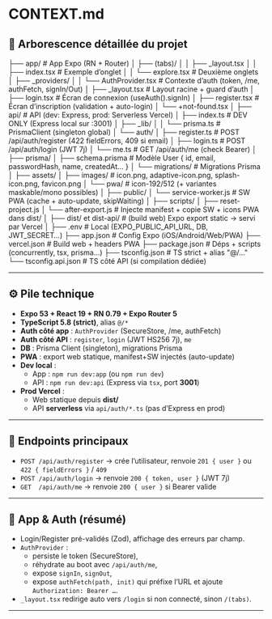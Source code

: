 # CONTEXT.md

## 📂 Arborescence détaillée du projet

├── app/                         # App Expo (RN + Router)
│   ├── (tabs)/
│   │   ├── _layout.tsx
│   │   ├── index.tsx            # Exemple d’onglet
│   │   └── explore.tsx          # Deuxième onglets
│   ├── _providers/
│   │   └── AuthProvider.tsx     # Contexte d’auth (token, /me, authFetch, signIn/Out)
│   ├── _layout.tsx              # Layout racine + guard d’auth
│   ├── login.tsx                # Écran de connexion (useAuth().signIn)
│   ├── register.tsx             # Écran d’inscription (validation + auto-login)
│   └── +not-found.tsx
│
├── api/                         # API (dev: Express, prod: Serverless Vercel)
│   ├── index.ts                 # DEV ONLY (Express local sur :3001)
│   ├── _lib/
│   │   └── prisma.ts            # PrismaClient (singleton global)
│   └── auth/
│       ├── register.ts          # POST /api/auth/register (422 fieldErrors, 409 si email)
│       ├── login.ts             # POST /api/auth/login (JWT 7j)
│       └── me.ts                # GET  /api/auth/me (check Bearer)
│
├── prisma/
│   ├── schema.prisma            # Modèle User { id, email, passwordHash, name, createdAt… }
│   └── migrations/              # Migrations Prisma
│
├── assets/
│   ├── images/                  # icon.png, adaptive-icon.png, splash-icon.png, favicon.png
│   └── pwa/                     # icon-192/512 (+ variantes maskable/mono possibles)
│
├── public/
│   └── service-worker.js        # SW PWA (cache + auto-update, skipWaiting)
│
├── scripts/
│   ├── reset-project.js
│   └── after-export.js          # Injecte manifest + copie SW + icons PWA dans dist/
│
├── dist/  et dist-api/          # (build web) Expo export static → servi par Vercel
│
├── .env                         # Local (EXPO_PUBLIC_API_URL, DB, JWT_SECRET…)
├── app.json                     # Config Expo (iOS/Android/Web/PWA)
├── vercel.json                  # Build web + headers PWA
├── package.json                 # Déps + scripts (concurrently, tsx, prisma…)
├── tsconfig.json                # TS strict + alias "@/..."
└── tsconfig.api.json            # TS côté API (si compilation dédiée)

---

## ⚙️ Pile technique

- **Expo 53 + React 19 + RN 0.79 + Expo Router 5**
- **TypeScript 5.8 (strict)**, alias `@/*`
- **Auth côté app** : `AuthProvider` (SecureStore, /me, authFetch)
- **Auth côté API** : `register`, `login` (JWT HS256 7j), `me`
- **DB** : Prisma Client (singleton), migrations Prisma
- **PWA** : export web statique, manifest+SW injectés (auto-update)
- **Dev local** :
  - App : `npm run dev:app` (ou `npm run dev`)
  - API : `npm run dev:api` (Express via `tsx`, port **3001**)
- **Prod Vercel** :
  - Web statique depuis **dist/**
  - API **serverless** via `api/auth/*.ts` (pas d’Express en prod)

---

## 🔗 Endpoints principaux

- `POST /api/auth/register` → crée l’utilisateur, renvoie `201 { user }` ou `422 { fieldErrors }` / `409`
- `POST /api/auth/login` → renvoie `200 { token, user }` (JWT 7j)
- `GET  /api/auth/me`     → renvoie `200 { user }` si Bearer valide

---

## 📱 App & Auth (résumé)

- Login/Register pré-validés (Zod), affichage des erreurs par champ.
- `AuthProvider` :
  - persiste le token (SecureStore),
  - réhydrate au boot avec `/api/auth/me`,
  - expose `signIn`, `signOut`,
  - expose `authFetch(path, init)` qui préfixe l’URL et ajoute `Authorization: Bearer …`.
- `_layout.tsx` redirige auto vers `/login` si non connecté, sinon `/(tabs)`.

---